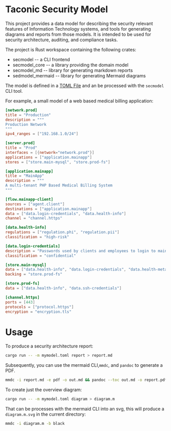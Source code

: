 # Taconic Security Model

This project provides a data model for describing the security
relevant features of Information Technology systems, and tools for
generating diagrams and reports from those models.  It is intended to
be used for security architecture, auditing, and compliance tasks.

The project is Rust workspace containing the following crates:

* secmodel -- a CLI frontend
* secmodel_core -- a library providing the domain model
* secmodel_md -- library for generating markdown reports
* sedmodel_mermaid -- library for generating Mermaid diagrams

The model is defined in a [TOML File](test/test_model.toml) and an be processed with the `secmodel` CLI tool.

For example, a small model of a web based medical billing application:

```toml
[network.prod]
title = "Production"
description = """
Production Network
"""
ipv4_ranges = ["192.168.1.0/24"]

[server.prod]
title = "Prod"
interfaces = [{network="network.prod"}]
applications = ["application.mainapp"]
stores = ["store.main-mysql", "store.prod-fs"]

[application.mainapp]
title = "MainApp"
description = """
A multi-tenant PHP Based Medical Billing System
"""

[flow.mainapp-client]
sources = ["agent.client"]
destinations = ["application.mainapp"]
data = ["data.login-credentials", "data.health-info"]
channel = "channel.https"

[data.health-info]
regulations = ["regulation.phi", "regulation.pii"]
classification = "high-risk"

[data.login-credentials]
description = "Passwords used by clients and employees to login to main app"
classification = "confidential"

[store.main-mysql]
data = ["data.health-info", "data.login-credentials", "data.health-metadata"]
backing = "store.prod-fs"

[store.prod-fs]
data = ["data.health-info", "data.ssh-credentials"]

[channel.https]
ports = [443]
protocols = ["protocol.https"]
encryption = "encryption.tls"

```

# Usage

To produce a security architecture report:
```sh
cargo run -- -m mymodel.toml report > report.md
```

Subsequently, you can use the mermaid CLI,`mmdc`, and `pandoc` to
generate a PDF.

```sh
mmdc -i report.md -e pdf -o out.md && pandoc --toc out.md -o report.pdf
```

To create just the overview diagram:

```sh
cargo run -- -m mymodel.toml diagram > diagram.m
```

That can be processes with the mermaid CLI into an svg,  this will produce a `diagram.m.svg` in the current directory:

```sh
mmdc -i diagram.m -b black
```


